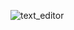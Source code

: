 ![text_editor](https://github.com/RAJ8664/Projects/assets/119309033/631d9f01-f620-46cb-80c1-f9b6f0eaffcb)

